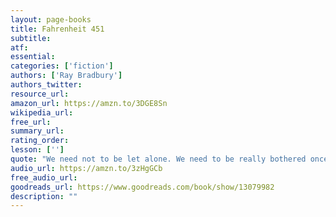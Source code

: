 ```yaml
---
layout: page-books
title: Fahrenheit 451
subtitle: 
atf: 
essential: 
categories: ['fiction']
authors: ['Ray Bradbury']
authors_twitter: 
resource_url: 
amazon_url: https://amzn.to/3DGE8Sn
wikipedia_url: 
free_url: 
summary_url: 
rating_order: 
lesson: ['']
quote: "We need not to be let alone. We need to be really bothered once in a while. How long is it since you were really bothered? About something important, about something real?"
audio_url: https://amzn.to/3zHgGCb
free_audio_url: 
goodreads_url: https://www.goodreads.com/book/show/13079982
description: ""
---
```

